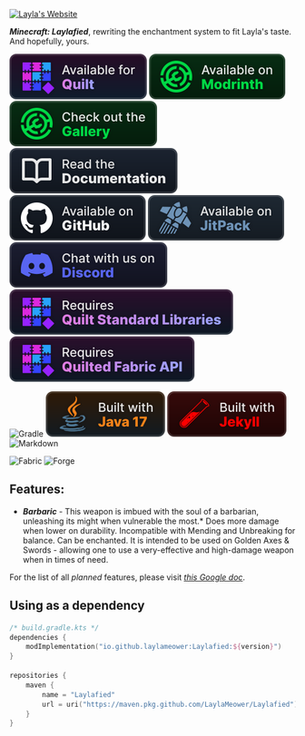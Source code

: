 [![Layla's Website](https://raw.githubusercontent.com/Nu-Git/questionmark-badges/main/laxla-related/Laxla%20thing.svg)](https://layla.is-immensely.gay/)

***Minecraft: Laylafied***, rewriting the enchantment system to fit Layla's taste. And hopefully, yours.

[![Quilt](https://github.com/intergrav/devins-badges/raw/v3/assets/cozy/supported/quilt_vector.svg)](https://quiltmc.org/en/install/)
[![Modrinth](https://raw.githubusercontent.com/intergrav/devins-badges/v3/assets/cozy/available/modrinth_vector.svg)](https://modrinth.com/mod/laylafied)
[![Modrinth Gallery](https://github.com/intergrav/devins-badges/raw/v3/assets/cozy/documentation/modrinth-gallery_vector.svg)](https://modrinth.com/mod/laylafied/gallery)
[![Documentation](https://github.com/intergrav/devins-badges/raw/v3/assets/cozy/documentation/ghpages_vector.svg)](https://layla.is-immensely.gay/Laylafied/)
[![GitHub](https://github.com/intergrav/devins-badges/raw/v3/assets/cozy/available/github_vector.svg)](https://github.com/LaylaMeower/Laylafied)
[![JitPack](https://raw.githubusercontent.com/intergrav/devins-badges/v3/assets/cozy/available/jitpack_vector.svg)](https://jitpack.io/#LaylaMeower/Laylafied)
[![Discord](https://github.com/intergrav/devins-badges/raw/v3/assets/cozy/social/discord-plural_vector.svg)](https://discord.gg/z9N5n5ztbQ)
[![Quilt Standard Libraries](https://github.com/intergrav/devins-badges/raw/v3/assets/cozy/requires/quilt-standard-libraries_vector.svg)![Requires Quilted Fabric API](https://github.com/intergrav/devins-badges/raw/v3/assets/cozy/requires/quilted-fabric-api_vector.svg)](https://modrinth.com/mod/qsl)

![Gradle](https://raw.githubusercontent.com/intergrav/devins-badges/v3/assets/cozy/built-with/gradle_vector.svg)
![Java](https://raw.githubusercontent.com/intergrav/devins-badges/v3/assets/cozy/built-with/java17_vector.svg)
![Jekyll](https://raw.githubusercontent.com/intergrav/devins-badges/v3/assets/cozy/built-with/jekyll_vector.svg)
![Markdown](https://github.com/intergrav/devins-badges/raw/v3/assets/cozy/built-with/markdown_vector.svg)

![Fabric](https://github.com/intergrav/devins-badges/raw/v3/assets/cozy/unsupported/fabric_vector.svg)
![Forge](https://github.com/intergrav/devins-badges/raw/v3/assets/cozy/unsupported/forge_vector.svg)

## Features:
- ***Barbaric*** - This weapon is imbued with the soul of a barbarian, unleashing its might when vulnerable the most.* Does more damage when lower on durability. Incompatible with Mending and Unbreaking for balance. Can be enchanted. It is intended to be used on Golden Axes & Swords - allowing one to use a very-effective and high-damage weapon when in times of need.

For the list of all *planned* features,
please visit [*this Google doc*](https://docs.google.com/document/d/14kt0QPlGFaYOdGzTW4jMHKIfCr13WFUZEV7r-3NGRwg/edit#heading=h.hf2gj08qiftg).

## Using as a dependency
```kotlin
/* build.gradle.kts */
dependencies {
    modImplementation("io.github.laylameower:Laylafied:${version}")
}

repositories {
    maven {
        name = "Laylafied"
        url = uri("https://maven.pkg.github.com/LaylaMeower/Laylafied")
    }
}
```
